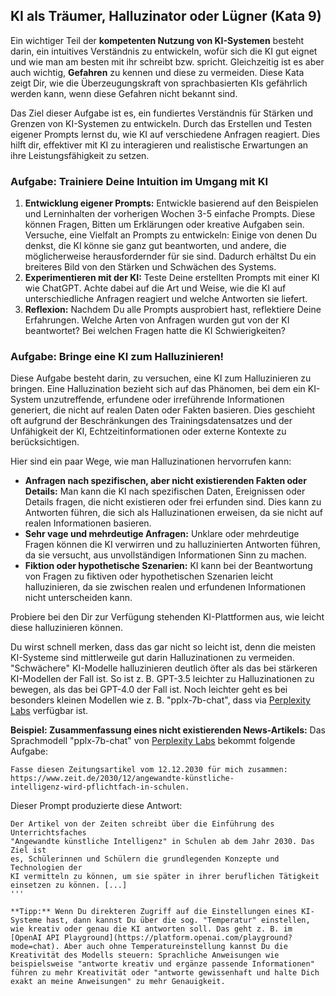 ## KI als Träumer, Halluzinator oder Lügner (Kata 9)

Ein wichtiger Teil der **kompetenten Nutzung von KI-Systemen** besteht darin, ein intuitives Verständnis zu entwickeln, wofür sich die KI gut eignet und wie man am besten mit ihr schreibt bzw. spricht. Gleichzeitig ist es aber auch wichtig, **Gefahren** zu kennen und diese zu vermeiden. Diese Kata zeigt Dir, wie die Überzeugungskraft von sprachbasierten KIs gefährlich werden kann, wenn diese Gefahren nicht bekannt sind.

Das Ziel dieser Aufgabe ist es, ein fundiertes Verständnis für Stärken und Grenzen von KI-Systemen zu entwickeln. Durch das Erstellen und Testen eigener Prompts lernst du, wie KI auf verschiedene Anfragen reagiert. Dies hilft dir, effektiver mit KI zu interagieren und realistische Erwartungen an ihre Leistungsfähigkeit zu setzen.

### Aufgabe: Trainiere Deine Intuition im Umgang mit KI

1. **Entwicklung eigener Prompts:** Entwickle basierend auf den Beispielen und Lerninhalten der vorherigen Wochen 3-5 einfache Prompts. Diese können Fragen, Bitten um Erklärungen oder kreative Aufgaben sein. Versuche, eine Vielfalt an Prompts zu entwickeln: Einige von denen Du denkst, die KI könne sie ganz gut beantworten, und andere, die möglicherweise herausfordernder für sie sind. Dadurch erhältst Du ein breiteres Bild von den Stärken und Schwächen des Systems.
2. **Experimentieren mit der KI:** Teste Deine erstellten Prompts mit einer KI wie ChatGPT. Achte dabei auf die Art und Weise, wie die KI auf unterschiedliche Anfragen reagiert und welche Antworten sie liefert.
3. **Reflexion:** Nachdem Du alle Prompts ausprobiert hast, reflektiere Deine Erfahrungen. Welche Arten von Anfragen wurden gut von der KI beantwortet? Bei welchen Fragen hatte die KI Schwierigkeiten?

### Aufgabe: Bringe eine KI zum Halluzinieren!
Diese Aufgabe besteht darin, zu versuchen, eine KI zum Halluzinieren zu bringen. Eine Halluzination bezieht sich auf das Phänomen, bei dem ein KI-System unzutreffende, erfundene oder irreführende Informationen generiert, die nicht auf realen Daten oder Fakten basieren. Dies geschieht oft aufgrund der Beschränkungen des Trainingsdatensatzes und der Unfähigkeit der KI, Echtzeitinformationen oder externe Kontexte zu berücksichtigen.

Hier sind ein paar Wege, wie man Halluzinationen hervorrufen kann:

- **Anfragen nach spezifischen, aber nicht existierenden Fakten oder Details:** Man kann die KI nach spezifischen Daten, Ereignissen oder Details fragen, die nicht existieren oder frei erfunden sind. Dies kann zu Antworten führen, die sich als Halluzinationen erweisen, da sie nicht auf realen Informationen basieren.
- **Sehr vage und mehrdeutige Anfragen:** Unklare oder mehrdeutige Fragen können die KI verwirren und zu halluzinierten Antworten führen, da sie versucht, aus unvollständigen Informationen Sinn zu machen.
- **Fiktion oder hypothetische Szenarien:** KI kann bei der Beantwortung von Fragen zu fiktiven oder hypothetischen Szenarien leicht halluzinieren, da sie zwischen realen und erfundenen Informationen nicht unterscheiden kann.

Probiere bei den Dir zur Verfügung stehenden KI-Plattformen aus, wie leicht diese halluzinieren können.

Du wirst schnell merken, dass das gar nicht so leicht ist, denn die meisten KI-Systeme sind mittlerweile gut darin Halluzinationen zu vermeiden. "Schwächere" KI-Modelle halluzinieren deutlich öfter als das bei stärkeren KI-Modellen der Fall ist. So ist z. B. GPT-3.5 leichter zu Halluzinationen zu bewegen, als das bei GPT-4.0 der Fall ist. Noch leichter geht es bei besonders kleinen Modellen wie z. B. "pplx-7b-chat", dass via [Perplexity Labs](https://labs.perplexity.ai) verfügbar ist.

**Beispiel: Zusammenfassung eines nicht existierenden News-Artikels:**
Das Sprachmodell "pplx-7b-chat" von [Perplexity Labs](https://labs.perplexity.ai) bekommt folgende Aufgabe: 

```
Fasse diesen Zeitungsartikel vom 12.12.2030 für mich zusammen:
https://www.zeit.de/2030/12/angewandte-künstliche-
intelligenz-wird-pflichtfach-in-schulen.
```

Dieser Prompt produzierte diese Antwort:

```
Der Artikel von der Zeiten schreibt über die Einführung des Unterrichtsfaches
"Angewandte künstliche Intelligenz" in Schulen ab dem Jahr 2030. Das Ziel ist
es, Schülerinnen und Schülern die grundlegenden Konzepte und Technologien der
KI vermitteln zu können, um sie später in ihrer beruflichen Tätigkeit
einsetzen zu können. [...]
'''

**Tipp:** Wenn Du direkteren Zugriff auf die Einstellungen eines KI-Systeme hast, dann kannst Du über die sog. "Temperatur" einstellen, wie kreativ oder genau die KI antworten soll. Das geht z. B. im [OpenAI API Playground](https://platform.openai.com/playground?mode=chat). Aber auch ohne Temperatureinstellung kannst Du die Kreativität des Modells steuern: Sprachliche Anweisungen wie beispielsweise "antworte kreativ und ergänze passende Informationen" führen zu mehr Kreativität oder "antworte gewissenhaft und halte Dich exakt an meine Anweisungen" zu mehr Genauigkeit.
